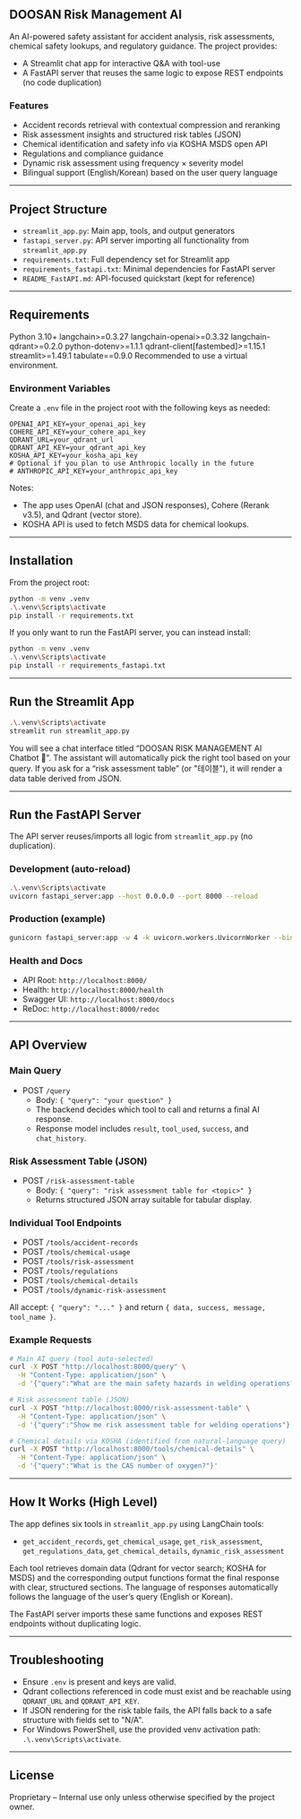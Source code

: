 ## DOOSAN Risk Management AI

An AI-powered safety assistant for accident analysis, risk assessments, chemical safety lookups, and regulatory guidance. The project provides:

- A Streamlit chat app for interactive Q&A with tool-use
- A FastAPI server that reuses the same logic to expose REST endpoints (no code duplication)

### Features
- Accident records retrieval with contextual compression and reranking
- Risk assessment insights and structured risk tables (JSON)
- Chemical identification and safety info via KOSHA MSDS open API
- Regulations and compliance guidance
- Dynamic risk assessment using frequency × severity model
- Bilingual support (English/Korean) based on the user query language

---

## Project Structure
- `streamlit_app.py`: Main app, tools, and output generators
- `fastapi_server.py`: API server importing all functionality from `streamlit_app.py`
- `requirements.txt`: Full dependency set for Streamlit app
- `requirements_fastapi.txt`: Minimal dependencies for FastAPI server
- `README_FastAPI.md`: API-focused quickstart (kept for reference)

---

## Requirements
Python 3.10+
langchain>=0.3.27
langchain-openai>=0.3.32
langchain-qdrant>=0.2.0
python-dotenv>=1.1.1
qdrant-client[fastembed]>=1.15.1
streamlit>=1.49.1
tabulate==0.9.0
Recommended to use a virtual environment.

### Environment Variables
Create a `.env` file in the project root with the following keys as needed:

```env
OPENAI_API_KEY=your_openai_api_key
COHERE_API_KEY=your_cohere_api_key
QDRANT_URL=your_qdrant_url
QDRANT_API_KEY=your_qdrant_api_key
KOSHA_API_KEY=your_kosha_api_key
# Optional if you plan to use Anthropic locally in the future
# ANTHROPIC_API_KEY=your_anthropic_api_key
```

Notes:
- The app uses OpenAI (chat and JSON responses), Cohere (Rerank v3.5), and Qdrant (vector store).
- KOSHA API is used to fetch MSDS data for chemical lookups.

---

## Installation

From the project root:

```bash
python -m venv .venv
.\.venv\Scripts\activate
pip install -r requirements.txt
```

If you only want to run the FastAPI server, you can instead install:

```bash
python -m venv .venv
.\.venv\Scripts\activate
pip install -r requirements_fastapi.txt
```

---

## Run the Streamlit App

```bash
.\.venv\Scripts\activate
streamlit run streamlit_app.py
```

You will see a chat interface titled “DOOSAN RISK MANAGEMENT AI Chatbot 📄”. The assistant will automatically pick the right tool based on your query. If you ask for a “risk assessment table” (or "테이블"), it will render a data table derived from JSON.

---

## Run the FastAPI Server

The API server reuses/imports all logic from `streamlit_app.py` (no duplication).

### Development (auto-reload)
```bash
.\.venv\Scripts\activate
uvicorn fastapi_server:app --host 0.0.0.0 --port 8000 --reload
```

### Production (example)
```bash
gunicorn fastapi_server:app -w 4 -k uvicorn.workers.UvicornWorker --bind 0.0.0.0:8000
```

### Health and Docs
- API Root: `http://localhost:8000/`
- Health: `http://localhost:8000/health`
- Swagger UI: `http://localhost:8000/docs`
- ReDoc: `http://localhost:8000/redoc`

---

## API Overview

### Main Query
- POST `/query`
  - Body: `{ "query": "your question" }`
  - The backend decides which tool to call and returns a final AI response.
  - Response model includes `result`, `tool_used`, `success`, and `chat_history`.

### Risk Assessment Table (JSON)
- POST `/risk-assessment-table`
  - Body: `{ "query": "risk assessment table for <topic>" }`
  - Returns structured JSON array suitable for tabular display.

### Individual Tool Endpoints
- POST `/tools/accident-records`
- POST `/tools/chemical-usage`
- POST `/tools/risk-assessment`
- POST `/tools/regulations`
- POST `/tools/chemical-details`
- POST `/tools/dynamic-risk-assessment`

All accept: `{ "query": "..." }` and return `{ data, success, message, tool_name }`.

### Example Requests

```bash
# Main AI query (tool auto-selected)
curl -X POST "http://localhost:8000/query" \
  -H "Content-Type: application/json" \
  -d '{"query":"What are the main safety hazards in welding operations?"}'

# Risk assessment table (JSON)
curl -X POST "http://localhost:8000/risk-assessment-table" \
  -H "Content-Type: application/json" \
  -d '{"query":"Show me risk assessment table for welding operations"}'

# Chemical details via KOSHA (identified from natural-language query)
curl -X POST "http://localhost:8000/tools/chemical-details" \
  -H "Content-Type: application/json" \
  -d '{"query":"What is the CAS number of oxygen?"}'
```

---

## How It Works (High Level)

The app defines six tools in `streamlit_app.py` using LangChain tools:
- `get_accident_records`, `get_chemical_usage`, `get_risk_assessment`, `get_regulations_data`, `get_chemical_details`, `dynamic_risk_assessment`

Each tool retrieves domain data (Qdrant for vector search; KOSHA for MSDS) and the corresponding output functions format the final response with clear, structured sections. The language of responses automatically follows the language of the user’s query (English or Korean).

The FastAPI server imports these same functions and exposes REST endpoints without duplicating logic.

---

## Troubleshooting
- Ensure `.env` is present and keys are valid.
- Qdrant collections referenced in code must exist and be reachable using `QDRANT_URL` and `QDRANT_API_KEY`.
- If JSON rendering for the risk table fails, the API falls back to a safe structure with fields set to "N/A".
- For Windows PowerShell, use the provided venv activation path: ` .\.venv\Scripts\activate `.

---

## License
Proprietary – Internal use only unless otherwise specified by the project owner.


